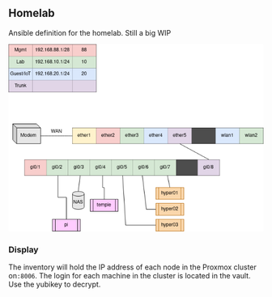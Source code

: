 ## Homelab

Ansible definition for the homelab. Still a big WIP

![Diagram](lab.png)

### Display

The inventory will hold the IP address of each node in the Proxmox cluster
on`:8006`. The login for each machine in the cluster is located in the vault.
Use the yubikey to decrypt.
